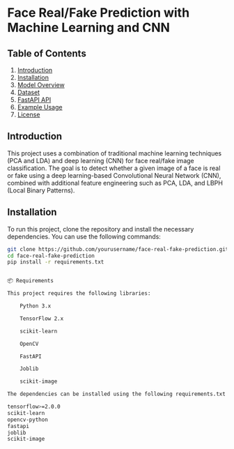 # Face Real/Fake Prediction with Machine Learning and CNN

## Table of Contents

1. [Introduction](#introduction)
2. [Installation](#installation)
3. [Model Overview](#model-overview)
4. [Dataset](#dataset)
5. [FastAPI API](#fastapi-api)
6. [Example Usage](#example-usage)
7. [License](#license)

## Introduction

This project uses a combination of traditional machine learning techniques (PCA and LDA) and deep learning (CNN) for face real/fake image classification. The goal is to detect whether a given image of a face is real or fake using a deep learning-based Convolutional Neural Network (CNN), combined with additional feature engineering such as PCA, LDA, and LBPH (Local Binary Patterns).

## Installation

To run this project, clone the repository and install the necessary dependencies. You can use the following commands:

```bash
git clone https://github.com/yourusername/face-real-fake-prediction.git
cd face-real-fake-prediction
pip install -r requirements.txt


📦 Requirements

This project requires the following libraries:

    Python 3.x

    TensorFlow 2.x

    scikit-learn

    OpenCV

    FastAPI

    Joblib

    scikit-image

The dependencies can be installed using the following requirements.txt file:

tensorflow>=2.0.0
scikit-learn
opencv-python
fastapi
joblib
scikit-image

